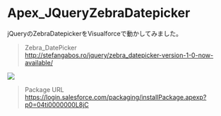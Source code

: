 Apex_JQueryZebraDatepicker
==========================

jQueryのZebraDatepickerをVisualforceで動かしてみました。  
  
> Zebra_DatePicker  
> http://stefangabos.ro/jquery/zebra_datepicker-version-1-0-now-available/  
  
<img src="http://cdn-ak.f.st-hatena.com/images/fotolife/t/tyoshikawa1106/20140107/20140107080254.png" />  
  
> Package URL  
> https://login.salesforce.com/packaging/installPackage.apexp?p0=04ti0000000L8jC
